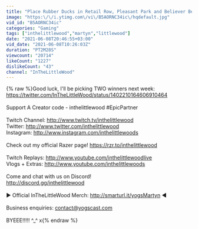 ```yaml
---
title: "Place Rubber Ducks in Retail Row, Pleasant Park and Believer Beach Location - Fortnite"
image: "https:\/\/i.ytimg.com\/vi\/B5AORNC34ic\/hqdefault.jpg"
vid_id: "B5AORNC34ic"
categories: "Gaming"
tags: ["inthelittlewood","martyn","littlewood"]
date: "2021-06-08T20:46:55+03:00"
vid_date: "2021-06-08T10:26:03Z"
duration: "PT2M28S"
viewcount: "20714"
likeCount: "1227"
dislikeCount: "43"
channel: "InTheLittleWood"
---
```

{% raw %}Good luck, I'll be picking TWO winners next week:<br /><a rel="nofollow" target="blank" href="https://twitter.com/InTheLittleWood/status/1402210164606910464">https://twitter.com/InTheLittleWood/status/1402210164606910464</a><br /><br />Support A Creator code - inthelittlewood #EpicPartner<br /><br />Twitch Channel: <a rel="nofollow" target="blank" href="http://www.twitch.tv/inthelittlewood">http://www.twitch.tv/inthelittlewood</a><br />Twitter: <a rel="nofollow" target="blank" href="http://www.twitter.com/inthelittlewood">http://www.twitter.com/inthelittlewood</a><br />Instagram: <a rel="nofollow" target="blank" href="http://www.instagram.com/inthelittlewoods">http://www.instagram.com/inthelittlewoods</a><br /><br />Check out my official Razer page! <a rel="nofollow" target="blank" href="https://rzr.to/inthelittlewood">https://rzr.to/inthelittlewood</a><br /><br />Twitch Replays: <a rel="nofollow" target="blank" href="http://www.youtube.com/inthelittlewoodlive">http://www.youtube.com/inthelittlewoodlive</a><br />Vlogs + Extras: <a rel="nofollow" target="blank" href="http://www.youtube.com/inthelittlewoods">http://www.youtube.com/inthelittlewoods</a><br /><br />Come and chat with us on Discord!<br /><a rel="nofollow" target="blank" href="http://discord.gg/inthelittlewood">http://discord.gg/inthelittlewood</a><br /><br />► Official InTheLittleWood Merch: <a rel="nofollow" target="blank" href="http://smarturl.it/yogsMartyn">http://smarturl.it/yogsMartyn</a> ◄<br /><br />Business enquiries: contact@yogscast.com<br /><br />BYEEE!!!!! ^_^ x{% endraw %}
